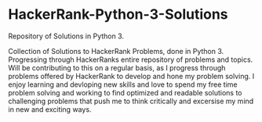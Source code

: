 # HackerRank-Python-3-Solutions
Repository of Solutions in Python 3.

Collection of Solutions to HackerRank Problems, done in Python 3. Progressing through HackerRanks entire repository of problems and topics. Will be contributing to this on a regular basis, as I progress through problems offered by HackerRank to  develop and hone my problem solving. I enjoy learning and devloping new skills and love to spend my free time problem solving and working to find optimized and readable solutions to challenging problems that push me to think critically and excersise my mind in new and exciting ways.
